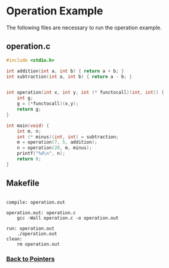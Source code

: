 # Operation Example
The following files are necessary to run the operation example.

## operation.c
```c
#include <stdio.h>

int addition(int a, int b) { return a + b; }
int subtraction(int a, int b) { return a - b; }


int operation(int x, int y, int (* functocall)(int, int)) {
	int g;
	g = (*functocall)(x,y);
	return g;
}

int main(void) {
	int m, n;
	int (* minus)(int, int) = subtraction;
	m = operation(7, 5, addition);
	n = operation(20, m, minus);
	printf("%d\n", n);
	return 0;
}
```

## Makefile
```

compile: operation.out

operation.out: operation.c
	gcc -Wall operation.c -o operation.out

run: operation.out
	./operation.out
clean:
	rm operation.out

```

### [Back to Pointers](https://coryborek.github.io/classes/cs1730/pointers/)